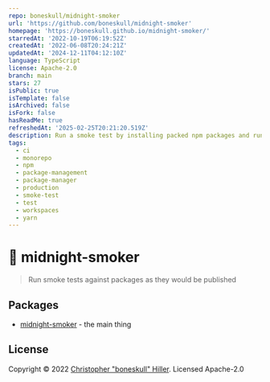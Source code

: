 ```yaml
---
repo: boneskull/midnight-smoker
url: 'https://github.com/boneskull/midnight-smoker'
homepage: 'https://boneskull.github.io/midnight-smoker/'
starredAt: '2022-10-19T06:19:52Z'
createdAt: '2022-06-08T20:24:21Z'
updatedAt: '2024-12-11T04:12:10Z'
language: TypeScript
license: Apache-2.0
branch: main
stars: 27
isPublic: true
isTemplate: false
isArchived: false
isFork: false
hasReadMe: true
refreshedAt: '2025-02-25T20:21:20.519Z'
description: Run a smoke test by installing packed npm packages and running scripts
tags:
  - ci
  - monorepo
  - npm
  - package-management
  - package-manager
  - production
  - smoke-test
  - test
  - workspaces
  - yarn
---
```


# 💨 midnight-smoker

> Run smoke tests against packages as they would be published

## Packages

- [midnight-smoker](./packages/midnight-smoker) - the main thing

## License

Copyright © 2022 [Christopher "boneskull" Hiller](https://github.com/boneskull). Licensed Apache-2.0
